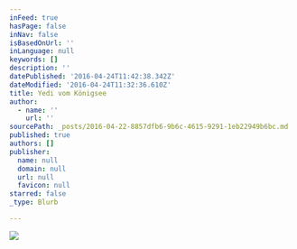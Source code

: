 ```yaml
---
inFeed: true
hasPage: false
inNav: false
isBasedOnUrl: ''
inLanguage: null
keywords: []
description: ''
datePublished: '2016-04-24T11:42:38.342Z'
dateModified: '2016-04-24T11:32:36.610Z'
title: Yedi vom Königsee
author:
  - name: ''
    url: ''
sourcePath: _posts/2016-04-22-8857dfb6-9b6c-4615-9291-1eb22949b6bc.md
published: true
authors: []
publisher:
  name: null
  domain: null
  url: null
  favicon: null
starred: false
_type: Blurb

---
```

![](https://the-grid-user-content.s3-us-west-2.amazonaws.com/bcf99d71-dd98-4fe4-a162-fa425a194648.jpg)
